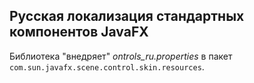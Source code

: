 ## Русская локализация стандартных компонентов JavaFX

Библиотека "внедряет" *ontrols_ru.properties* в пакет `com.sun.javafx.scene.control.skin.resources`.

